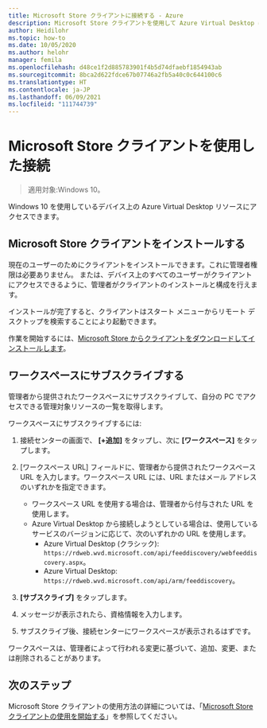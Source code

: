```yaml
---
title: Microsoft Store クライアントに接続する - Azure
description: Microsoft Store クライアントを使用して Azure Virtual Desktop に接続する方法。
author: Heidilohr
ms.topic: how-to
ms.date: 10/05/2020
ms.author: helohr
manager: femila
ms.openlocfilehash: d48ce1f2d885783901f4b5d74dfaebf1854943ab
ms.sourcegitcommit: 8bca2d622fdce67b07746a2fb5a40c0c644100c6
ms.translationtype: HT
ms.contentlocale: ja-JP
ms.lasthandoff: 06/09/2021
ms.locfileid: "111744739"
---
```

# <a name="connect-with-the-microsoft-store-client"></a>Microsoft Store クライアントを使用した接続

>適用対象:Windows 10。

Windows 10 を使用しているデバイス上の Azure Virtual Desktop リソースにアクセスできます。

## <a name="install-the-microsoft-store-client"></a>Microsoft Store クライアントをインストールする

現在のユーザーのためにクライアントをインストールできます。これに管理者権限は必要ありません。 または、デバイス上のすべてのユーザーがクライアントにアクセスできるように、管理者がクライアントのインストールと構成を行えます。

インストールが完了すると、クライアントはスタート メニューからリモート デスクトップを検索することにより起動できます。

作業を開始するには、[Microsoft Store からクライアントをダウンロードしてインストールします](https://www.microsoft.com/store/productId/9WZDNCRFJ3PS)。

## <a name="subscribe-to-a-workspace"></a>ワークスペースにサブスクライブする

管理者から提供されたワークスペースにサブスクライブして、自分の PC でアクセスできる管理対象リソースの一覧を取得します。

ワークスペースにサブスクライブするには:

1. 接続センターの画面で、 **[+追加]** をタップし、次に **[ワークスペース]** をタップします。
2. [ワークスペース URL] フィールドに、管理者から提供されたワークスペース URL を入力します。ワークスペース URL には、URL またはメール アドレスのいずれかを指定できます。
   
   - ワークスペース URL を使用する場合は、管理者から付与された URL を使用します。
   - Azure Virtual Desktop から接続しようとしている場合は、使用しているサービスのバージョンに応じて、次のいずれかの URL を使用します。
       - Azure Virtual Desktop (クラシック): `https://rdweb.wvd.microsoft.com/api/feeddiscovery/webfeeddiscovery.aspx`。
       - Azure Virtual Desktop: `https://rdweb.wvd.microsoft.com/api/arm/feeddiscovery`。
  
3. **[サブスクライブ]** をタップします。
4. メッセージが表示されたら、資格情報を入力します。
5. サブスクライブ後、接続センターにワークスペースが表示されるはずです。

ワークスペースは、管理者によって行われる変更に基づいて、追加、変更、または削除されることがあります。

## <a name="next-steps"></a>次のステップ

Microsoft Store クライアントの使用方法の詳細については、「[Microsoft Store クライアントの使用を開始する](/windows-server/remote/remote-desktop-services/clients/windows/)」を参照してください。